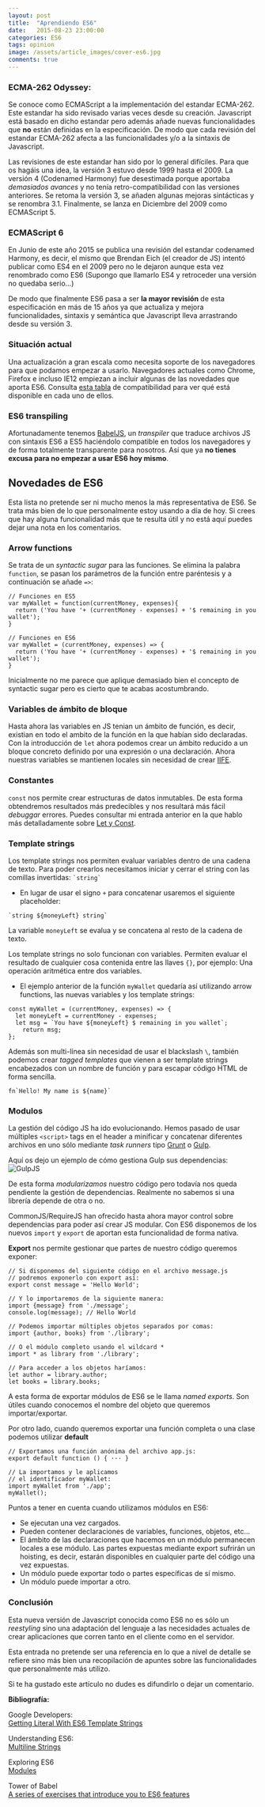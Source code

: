 ```yaml
---
layout: post
title:  "Aprendiendo ES6"
date:   2015-08-23 23:00:00
categories: ES6
tags: opinion
image: /assets/article_images/cover-es6.jpg
comments: true
---
```


### ECMA-262 Odyssey:
Se conoce como ECMAScript a la implementación del estandar ECMA-262. Este estandar ha sido revisado varias veces desde su creación. Javascript está basado en dicho estandar pero además añade nuevas funcionalidades que **no** están definidas en la especificación. De modo que cada revisión del estandar ECMA-262 afecta a las funcionalidades y/o a la sintaxis de Javascript.

Las revisiones de este estandar han sido por lo general difíciles. Para que os hagáis una idea, la versión 3 estuvo desde 1999 hasta el 2009. La versión 4 (Codenamed Harmony) fue desestimada porque aportaba *demasiados avances* y no tenía retro-compatibilidad con las versiones anteriores. Se retoma la versión 3, se añaden algunas mejoras sintácticas y se renombra 3.1. Finalmente, se lanza en Diciembre del 2009 como ECMAScript 5.

### ECMAScript 6
En Junio de este año 2015 se publica una revisión del estandar codenamed Harmony, es decir, el mismo que Brendan Eich (el creador de JS) intentó publicar como ES4 en el 2009 pero no le dejaron aunque esta vez renombrado como ES6 (Supongo que llamarlo ES4 y retroceder una versión no quedaba serio...)

De modo que finalmente ES6 pasa a ser **la mayor revisión** de esta especificación en más de 15 años ya que actualiza y mejora funcionalidades, sintaxis y semántica que Javascript lleva arrastrando desde su versión 3.

### Situación actual
Una actualización a gran escala como necesita soporte de los navegadores para que podamos empezar a usarlo. Navegadores actuales como Chrome, Firefox e incluso IE12 empiezan a incluir algunas de las novedades que aporta ES6. Consulta [esta tabla](https://kangax.github.io/compat-table/es6/) de compatibilidad para ver qué está disponible en cada uno de ellos.

### ES6 transpiling
Afortunadamente tenemos [BabelJS](https://babeljs.io/), un *transpiler* que traduce archivos JS con sintaxis ES6 a ES5 haciéndolo compatible en todos los navegadores y de forma totalmente transparente para nosotros. Así que ya **no tienes excusa para no empezar a usar ES6 hoy mismo**.

## Novedades de ES6
Esta lista no pretende ser ni mucho menos la más representativa de ES6. Se trata más bien de lo que personalmente estoy usando a día de hoy. Si crees que hay alguna funcionalidad más que te resulta útil y no está aquí puedes dejar una nota en los comentarios.

### Arrow functions
Se trata de un *syntactic sugar* para las funciones. Se elimina la palabra `function`, se pasan los parámetros de la función entre paréntesis y a continuación se añade `=>`:

```
// Funciones en ES5
var myWallet = function(currentMoney, expenses){
  return ('You have '+ (currentMoney - expenses) + '$ remaining in you wallet');
}

// Funciones en ES6
var myWallet = (currentMoney, expenses) => {
  return ('You have '+ (currentMoney - expenses) + '$ remaining in you wallet');
}
```
Inicialmente no me parece que aplique demasiado bien el concepto de syntactic sugar pero es cierto que te acabas acostumbrando.

### Variables de ámbito de bloque
Hasta ahora las variables en JS tenian un ámbito de función, es decir, existian en todo el ambito de la función en la que habían sido declaradas. Con la introducción de `let` ahora podemos crear un ámbito reducido a un bloque concreto definido por una expresión o una declaración. Ahora nuestras variables se mantienen locales sin necesidad de crear [IIFE](http://exploringjs.com/es6/ch_callables.html#sec_iifes-in-es6).

### Constantes
`const` nos permite crear estructuras de datos inmutables. De esta forma obtendremos resultados más predecibles y nos resultará más fácil *debuggar* errores. Puedes consultar mi entrada anterior en la que hablo más detalladamente sobre [Let y Const](http://davecarter.me/scope-de-variables/).

### Template strings
Los template strings nos permiten evaluar variables dentro de una cadena de texto. Para poder crearlos necesitamos iniciar y cerrar el string con las comillas invertidas: `` `string` ``

- En lugar de usar el signo `+` para concatenar usaremos el siguiente placeholder:

```
`string ${moneyLeft} string`
```
La variable `moneyLeft` se evalua y se concatena al resto de la cadena de texto. 

Los template strings no solo funcionan con variables. Permiten evaluar el resultado de cualquier cosa contenida entre las llaves `{}`, por ejemplo: Una operación aritmética entre dos variables.

- El ejemplo anterior de la función `myWallet` quedaría así utilizando arrow functions, las nuevas variables y los template strings:

```
const myWallet = (currentMoney, expenses) => {
  let moneyLeft = currentMoney - expenses;
  let msg = `You have ${moneyLeft} $ remaining in you wallet`;
    return msg;
};
```
Además son multi-línea sin necesidad de usar el blackslash `\`, también podemos crear *tagged templates* que vienen a ser template strings encabezados con un nombre de función y para escapar código HTML de forma sencilla.

```
fn`Hello! My name is ${name}`
```

### Modulos

La gestión del código JS ha ido evolucionando. Hemos pasado de usar múltiples `<script>` tags en el header a minificar y concatenar diferentes archivos en uno sólo mediante *task runners* tipo [Grunt](http://gruntjs.com/) o [Gulp](http://gulpjs.com/).

Aquí os dejo un ejemplo de cómo gestiona Gulp sus dependencias:
![GulpJS](/assets/images/gulp.png)

De esta forma *modularizamos* nuestro código pero todavía nos queda pendiente la gestión de dependencias. Realmente no sabemos si una librería depende de otra o no.

CommonJS/RequireJS han ofrecido hasta ahora mayor control sobre dependencias para poder así crear JS modular. Con ES6 disponemos de los nuevos `import` y `export` de aportan esta funcionalidad de forma nativa.

**Export** nos permite gestionar que partes de nuestro código queremos exponer:

```
// Si disponemos del siguiente código en el archivo message.js
// podremos exponerlo con export así:
export const message = 'Hello World';

// Y lo importaremos de la siguiente manera:
import {message} from './message';
console.log(message); // Hello World

// Podemos importar múltiples objetos separados por comas:
import {author, books} from './library';

// O el módulo completo usando el wildcard *
import * as library from './library';

// Para acceder a los objetos haríamos:
let author = library.author;
let books = library.books;

```
A esta forma de exportar módulos de ES6 se le llama *named exports*. Son útiles cuando conocemos el nombre del objeto que queremos importar/exportar.

Por otro lado, cuando queremos exportar una función completa o una clase podemos utilizar **default**

```
// Exportamos una función anónima del archivo app.js:
export default function () { ··· }

// La importamos y le aplicamos 
// el identificador myWallet:
import myWallet from './app';
myWallet();
``` 

Puntos a tener en cuenta cuando utilizamos módulos en ES6:

- Se ejecutan una vez cargados.
- Pueden contener declaraciones de variables, funciones, objetos, etc...
- El ámbito de las declaraciones que hacemos en un módulo permanecen locales a ese módulo. Las partes expuestas mediante export sufrirán un hoisting, es decir, estarán disponibles en cualquier parte del código una vez expuestas.
- Un módulo puede exportar todo o partes específicas de sí mismo.
- Un módulo puede importar a otro.

### Conclusión

Esta nueva versión de Javascript conocida como ES6 no es sólo un *reestyling* sino una adaptación del lenguaje a las necesidades actuales de crear aplicaciones que corren tanto en el cliente como en el servidor.

Esta entrada no pretende ser una referencia en lo que a nivel de detalle se refiere sino más bien una recopilación de apuntes sobre las funcionalidades que personalmente más utilizo.

Si te ha gustado este artículo no dudes es difundirlo o dejar un comentario.


<div class="referencias">
  <p><strong>Bibliografía:</strong></p>

  <p>Google Developers: <br />
  <a href="https://developers.google.com/web/updates/2015/01/ES6-Template-Strings">Getting Literal With ES6 Template Strings</a></p>
  
  <p>Understanding ES6: <br />
  <a href="https://leanpub.com/understandinges6/read#leanpub-auto-multiline-strings">Multiline Strings</a></p>

  <p>Exploring ES6<br />
    <a href="http://exploringjs.com/es6/ch_modules.html#ch_modules">Modules</a></p>

  <p>Tower of Babel<br />
    <a href="https://github.com/yosuke-furukawa/tower-of-babel">A series of exercises that introduce you to ES6 features</a></p>
  
</div>